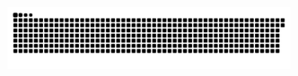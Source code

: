 <picture>
  <source media="(prefers-color-scheme: dark)" srcset="https://raw.githubusercontent.com/MarineHakobyan/MarineHakobyan/ebb5454effd94c6df55b9733c71ffe51c982b289/github-contribution-grid-snake-dark.svg" />
  <source media="(prefers-color-scheme: light)" srcset="https://raw.githubusercontent.com/MarineHakobyan/MarineHakobyan/ebb5454effd94c6df55b9733c71ffe51c982b289/github-contribution-grid-snake.svg" />
  <img alt="github-snake" src="https://raw.githubusercontent.com/MarineHakobyan/MarineHakobyan/ebb5454effd94c6df55b9733c71ffe51c982b289/github-contribution-grid-snake-dark.svg" />
</picture>
